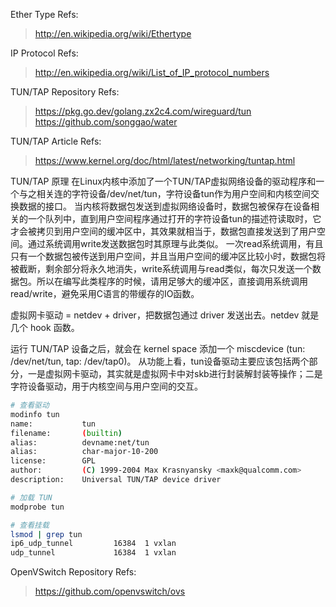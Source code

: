 Ether Type Refs:

> http://en.wikipedia.org/wiki/Ethertype

IP Protocol Refs:
> http://en.wikipedia.org/wiki/List_of_IP_protocol_numbers

TUN/TAP Repository Refs:
> https://pkg.go.dev/golang.zx2c4.com/wireguard/tun
> https://github.com/songgao/water

TUN/TAP Article Refs:
> https://www.kernel.org/doc/html/latest/networking/tuntap.html

TUN/TAP 原理
在Linux内核中添加了一个TUN/TAP虚拟网络设备的驱动程序和一个与之相关连的字符设备/dev/net/tun，字符设备tun作为用户空间和内核空间交换数据的接口。
当内核将数据包发送到虚拟网络设备时，数据包被保存在设备相关的一个队列中，直到用户空间程序通过打开的字符设备tun的描述符读取时，它才会被拷贝到用户空间的缓冲区中，其效果就相当于，数据包直接发送到了用户空间。通过系统调用write发送数据包时其原理与此类似。
一次read系统调用，有且只有一个数据包被传送到用户空间，并且当用户空间的缓冲区比较小时，数据包将被截断，剩余部分将永久地消失，write系统调用与read类似，每次只发送一个数据包。所以在编写此类程序的时候，请用足够大的缓冲区，直接调用系统调用read/write，避免采用C语言的带缓存的IO函数。

虚拟网卡驱动 = netdev + driver，把数据包通过 driver 发送出去。netdev 就是几个 hook 函数。

运行 TUN/TAP 设备之后，就会在 kernel space 添加一个 miscdevice (tun: /dev/net/tun, tap: /dev/tap0)。
从功能上看，tun设备驱动主要应该包括两个部分，一是虚拟网卡驱动，其实就是虚拟网卡中对skb进行封装解封装等操作；二是字符设备驱动，用于内核空间与用户空间的交互。

```bash
# 查看驱动
modinfo tun
name:           tun
filename:       (builtin)
alias:          devname:net/tun
alias:          char-major-10-200
license:        GPL
author:         (C) 1999-2004 Max Krasnyansky <maxk@qualcomm.com>
description:    Universal TUN/TAP device driver

# 加载 TUN
modprobe tun

# 查看挂载
lsmod | grep tun
ip6_udp_tunnel         16384  1 vxlan
udp_tunnel             16384  1 vxlan
```

OpenVSwitch Repository Refs:
> https://github.com/openvswitch/ovs